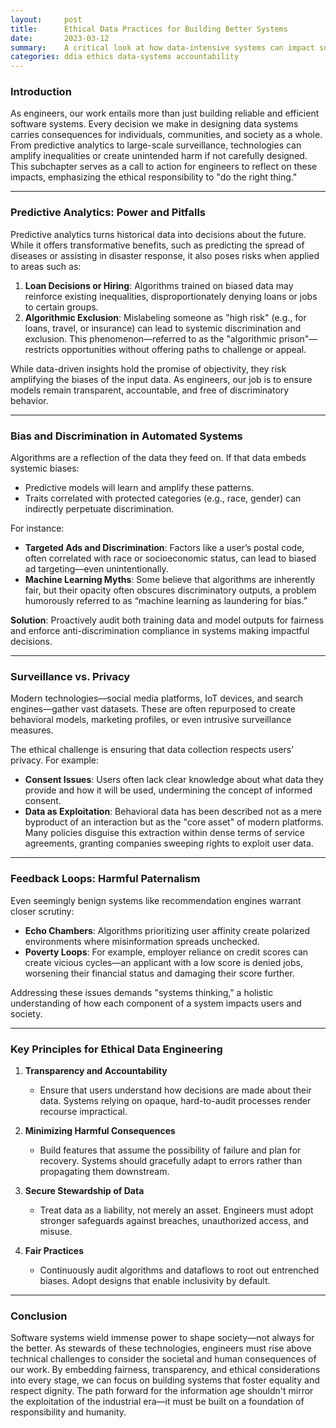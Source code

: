 ```yaml
---
layout:     post    
title:      Ethical Data Practices for Building Better Systems    
date:       2023-03-12    
summary:    A critical look at how data-intensive systems can impact society, exploring issues like predictive analytics, surveillance, biases, and the responsibilities of engineers.    
categories: ddia ethics data-systems accountability
---
```


### **Introduction**

As engineers, our work entails more than just building reliable and efficient software systems. Every decision we make in designing data systems carries consequences for individuals, communities, and society as a whole. From predictive analytics to large-scale surveillance, technologies can amplify inequalities or create unintended harm if not carefully designed. This subchapter serves as a call to action for engineers to reflect on these impacts, emphasizing the ethical responsibility to "do the right thing."
  
---

### **Predictive Analytics: Power and Pitfalls**

Predictive analytics turns historical data into decisions about the future. While it offers transformative benefits, such as predicting the spread of diseases or assisting in disaster response, it also poses risks when applied to areas such as:

1. **Loan Decisions or Hiring**: Algorithms trained on biased data may reinforce existing inequalities, disproportionately denying loans or jobs to certain groups.
2. **Algorithmic Exclusion**: Mislabeling someone as "high risk" (e.g., for loans, travel, or insurance) can lead to systemic discrimination and exclusion. This phenomenon—referred to as the "algorithmic prison"—restricts opportunities without offering paths to challenge or appeal.

While data-driven insights hold the promise of objectivity, they risk amplifying the biases of the input data. As engineers, our job is to ensure models remain transparent, accountable, and free of discriminatory behavior.
  
---

### **Bias and Discrimination in Automated Systems**

Algorithms are a reflection of the data they feed on. If that data embeds systemic biases:
- Predictive models will learn and amplify these patterns.
- Traits correlated with protected categories (e.g., race, gender) can indirectly perpetuate discrimination.

For instance:
- **Targeted Ads and Discrimination**: Factors like a user’s postal code, often correlated with race or socioeconomic status, can lead to biased ad targeting—even unintentionally.
- **Machine Learning Myths**: Some believe that algorithms are inherently fair, but their opacity often obscures discriminatory outputs, a problem humorously referred to as “machine learning as laundering for bias.”

**Solution**: Proactively audit both training data and model outputs for fairness and enforce anti-discrimination compliance in systems making impactful decisions.
  
---

### **Surveillance vs. Privacy**

Modern technologies—social media platforms, IoT devices, and search engines—gather vast datasets. These are often repurposed to create behavioral models, marketing profiles, or even intrusive surveillance measures.

The ethical challenge is ensuring that data collection respects users’ privacy. For example:
- **Consent Issues**: Users often lack clear knowledge about what data they provide and how it will be used, undermining the concept of informed consent.
- **Data as Exploitation**: Behavioral data has been described not as a mere byproduct of an interaction but as the "core asset" of modern platforms. Many policies disguise this extraction within dense terms of service agreements, granting companies sweeping rights to exploit user data.

---

### **Feedback Loops: Harmful Paternalism**

Even seemingly benign systems like recommendation engines warrant closer scrutiny:
- **Echo Chambers**: Algorithms prioritizing user affinity create polarized environments where misinformation spreads unchecked.
- **Poverty Loops**: For example, employer reliance on credit scores can create vicious cycles—an applicant with a low score is denied jobs, worsening their financial status and damaging their score further.

Addressing these issues demands "systems thinking," a holistic understanding of how each component of a system impacts users and society.
  
---

### **Key Principles for Ethical Data Engineering**

1. **Transparency and Accountability**
    - Ensure that users understand how decisions are made about their data. Systems relying on opaque, hard-to-audit processes render recourse impractical.

2. **Minimizing Harmful Consequences**
    - Build features that assume the possibility of failure and plan for recovery. Systems should gracefully adapt to errors rather than propagating them downstream.

3. **Secure Stewardship of Data**
    - Treat data as a liability, not merely an asset. Engineers must adopt stronger safeguards against breaches, unauthorized access, and misuse.

4. **Fair Practices**
    - Continuously audit algorithms and dataflows to root out entrenched biases. Adopt designs that enable inclusivity by default.

---

### **Conclusion**

Software systems wield immense power to shape society—not always for the better. As stewards of these technologies, engineers must rise above technical challenges to consider the societal and human consequences of our work. By embedding fairness, transparency, and ethical considerations into every stage, we can focus on building systems that foster equality and respect dignity. The path forward for the information age shouldn't mirror the exploitation of the industrial era—it must be built on a foundation of responsibility and humanity.  
